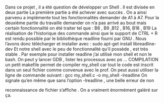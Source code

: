 Dans ce projet , il a été question de développer un Shell . Il est divisée en deux partie
La première partie a été achever avec succès . On a ainsi parvenu a implémente tout
les fonctionnalités demander de A1 à A7.
Pour la deuxième partie du travaille demander on n’a pas arrivé au bout mais certain
fonctionnalité on été traiter tel que : B8 , B9 ,B12 , B16, B18 , B19
La réalisation de l’historique des commande ainsi que le support de CTRL + R est
rendu possible par le bibliothèque readline fourni par GNU .
Nous l’avons donc télécharger et installer avec :
sudo apt-get install libreadline-dev
Et notre shell avec le peu de fonctionnalité qu’il possède , est très stable . Par
exemple pour installer readline j’ai utilisé mon shell et non le bash. On peut y lancer
GDB , lister les processus avec ps ...
COMPILATION
un petit makefile permet de compiler my_shell car tout le code est inscrit dans un seul
fichier comme convenue avec le prof. On peut aussi utiliser la ligne de commande
suivant :
 gcc my_shell.c -o my_shell -lreadline
On signale qu’en même que sans l’option -lreadline , une belle erreur de non

reconnaissance de fichier s’affiche . On a vraiment énormément galéré sur ça.
